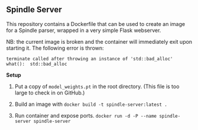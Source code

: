 ## Spindle Server

This repository contains a Dockerfile that can be used to create an image for a Spindle parser, wrapped in a very simple Flask webserver.

NB: the current image is broken and the container will immediately exit upon starting it. The following error is thrown:

```
terminate called after throwing an instance of 'std::bad_alloc'
what():  std::bad_alloc
```

**Setup**

1. Put a copy of `model_weights.pt` in the root directory. (This file is too large to check in on GitHub.)

2. Build an image with `docker build -t spindle-server:latest .`

3. Run container and expose ports. `docker run -d -P --name spindle-server spindle-server`
